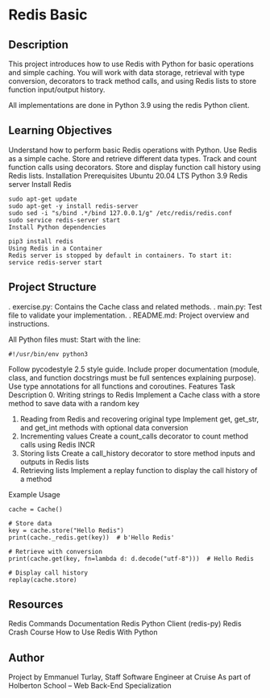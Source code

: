 # Redis Basic

## Description
This project introduces how to use Redis with Python for basic operations and simple caching. You will work with data storage, retrieval with type conversion, decorators to track method calls, and using Redis lists to store function input/output history.

All implementations are done in Python 3.9 using the redis Python client.

## Learning Objectives
Understand how to perform basic Redis operations with Python.
Use Redis as a simple cache.
Store and retrieve different data types.
Track and count function calls using decorators.
Store and display function call history using Redis lists.
Installation
Prerequisites
Ubuntu 20.04 LTS
Python 3.9
Redis server
Install Redis
```
sudo apt-get update
sudo apt-get -y install redis-server
sudo sed -i "s/bind .*/bind 127.0.0.1/g" /etc/redis/redis.conf
sudo service redis-server start
Install Python dependencies
```
```
pip3 install redis
Using Redis in a Container
Redis server is stopped by default in containers. To start it:
service redis-server start
```
## Project Structure
. exercise.py: Contains the Cache class and related methods.
. main.py: Test file to validate your implementation.
. README.md: Project overview and instructions.

All Python files must:
Start with the line:
```
#!/usr/bin/env python3
```

Follow pycodestyle 2.5 style guide.
Include proper documentation (module, class, and function docstrings must be full sentences explaining purpose).
Use type annotations for all functions and coroutines.
Features
Task	Description
0. Writing strings to Redis	Implement a Cache class with a store method to save data with a random key
1. Reading from Redis and recovering original type	Implement get, get_str, and get_int methods with optional data conversion
2. Incrementing values	Create a count_calls decorator to count method calls using Redis INCR
3. Storing lists	Create a call_history decorator to store method inputs and outputs in Redis lists
4. Retrieving lists	Implement a replay function to display the call history of a method

Example Usage

```
cache = Cache()

# Store data
key = cache.store("Hello Redis")
print(cache._redis.get(key))  # b'Hello Redis'

# Retrieve with conversion
print(cache.get(key, fn=lambda d: d.decode("utf-8")))  # Hello Redis

# Display call history
replay(cache.store)
```

## Resources
Redis Commands Documentation
Redis Python Client (redis-py)
Redis Crash Course
How to Use Redis With Python

## Author
Project by Emmanuel Turlay, Staff Software Engineer at Cruise
As part of Holberton School – Web Back-End Specialization


